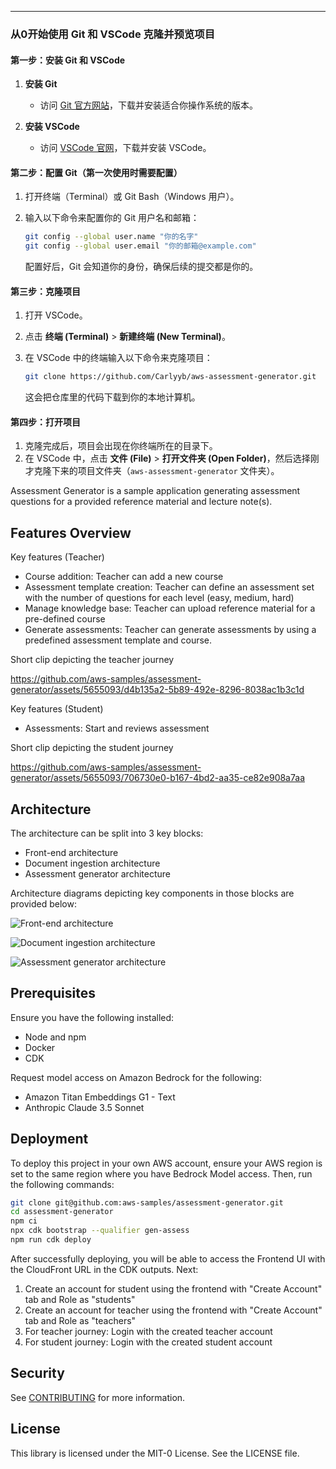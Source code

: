 
---

### 从0开始使用 Git 和 VSCode 克隆并预览项目

#### 第一步：安装 Git 和 VSCode
1. **安装 Git**  
   - 访问 [Git 官方网站](https://git-scm.com/)，下载并安装适合你操作系统的版本。
   
2. **安装 VSCode**  
   - 访问 [VSCode 官网](https://code.visualstudio.com/)，下载并安装 VSCode。

#### 第二步：配置 Git（第一次使用时需要配置）
1. 打开终端（Terminal）或 Git Bash（Windows 用户）。
2. 输入以下命令来配置你的 Git 用户名和邮箱：

   ```bash
   git config --global user.name "你的名字"
   git config --global user.email "你的邮箱@example.com"
   ```

   配置好后，Git 会知道你的身份，确保后续的提交都是你的。

#### 第三步：克隆项目
1. 打开 VSCode。
2. 点击 **终端 (Terminal)** > **新建终端 (New Terminal)**。
3. 在 VSCode 中的终端输入以下命令来克隆项目：

   ```bash
   git clone https://github.com/Carlyyb/aws-assessment-generator.git
   ```

   这会把仓库里的代码下载到你的本地计算机。

#### 第四步：打开项目
1. 克隆完成后，项目会出现在你终端所在的目录下。
2. 在 VSCode 中，点击 **文件 (File)** > **打开文件夹 (Open Folder)**，然后选择刚才克隆下来的项目文件夹（`aws-assessment-generator` 文件夹）。




Assessment Generator is a sample application generating assessment questions for a provided reference material and lecture note(s).

## Features Overview

Key features (Teacher)

- Course addition: Teacher can add a new course
- Assessment template creation: Teacher can define an assessment set with the number of questions for each level (easy, medium, hard)
- Manage knowledge base: Teacher can upload reference material for a pre-defined course
- Generate assessments: Teacher can generate assessments by using a predefined assessment template and course.

Short clip depicting the teacher journey

https://github.com/aws-samples/assessment-generator/assets/5655093/d4b135a2-5b89-492e-8296-8038ac1b3c1d

Key features (Student)

- Assessments: Start and reviews assessment

Short clip depicting the student journey

https://github.com/aws-samples/assessment-generator/assets/5655093/706730e0-b167-4bd2-aa35-ce82e908a7aa

## Architecture

The architecture can be split into 3 key blocks:

- Front-end architecture
- Document ingestion architecture
- Assessment generator architecture

Architecture diagrams depicting key components in those blocks are provided below:

![Front-end architecture](https://github.com/aws-samples/assessment-generator/blob/main/media/Arch-Front-End.png)

![Document ingestion architecture](https://github.com/aws-samples/assessment-generator/blob/main/media/Arch-Document-Ingestion.png)

![Assessment generator architecture](https://github.com/aws-samples/assessment-generator/blob/main/media/Arch-Assessment-Generator.png)

## Prerequisites

Ensure you have the following installed:

- Node and npm
- Docker
- CDK

Request model access on Amazon Bedrock for the following:

- Amazon Titan Embeddings G1 - Text
- Anthropic Claude 3.5 Sonnet

## Deployment

To deploy this project in your own AWS account, ensure your AWS region is set to the same region where you have Bedrock Model access.
Then, run the following commands:

```bash
git clone git@github.com:aws-samples/assessment-generator.git
cd assessment-generator
npm ci
npx cdk bootstrap --qualifier gen-assess
npm run cdk deploy
```

After successfully deploying, you will be able to access the Frontend UI with the CloudFront URL in the CDK outputs.
Next:

1. Create an account for student using the frontend with "Create Account" tab and Role as "students"
2. Create an account for teacher using the frontend with "Create Account" tab and Role as "teachers"
3. For teacher journey: Login with the created teacher account
4. For student journey: Login with the created student account

## Security

See [CONTRIBUTING](CONTRIBUTING.md#security-issue-notifications) for more information.

## License

This library is licensed under the MIT-0 License. See the LICENSE file.
